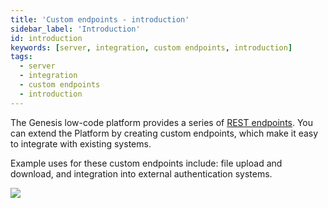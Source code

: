 ```yaml
---
title: 'Custom endpoints - introduction'
sidebar_label: 'Introduction'
id: introduction
keywords: [server, integration, custom endpoints, introduction]
tags:
  - server
  - integration
  - custom endpoints
  - introduction
---
```


The Genesis low-code platform provides a series of [REST endpoints](../../../../server/integration/rest-endpoints/introduction/).
You can extend the Platform by creating custom endpoints, which make it easy to integrate with existing systems.

Example uses for these custom endpoints include: file upload and download, and integration into external authentication systems.

![](/img/router-diagram_2.png)
